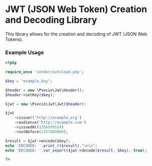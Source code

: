 JWT (JSON Web Token) Creation and Decoding Library
====================

This library allows for the creation and decoding of JWT (JSON Web Tokens).

### Example Usage

```php
<?php

require_once 'vendor/autoload.php';

$key = "example_key";

$header = new \Psecio\Jwt\Header();
$header->setKey($key);

$jwt = new \Psecio\Jwt\Jwt($header);

$jwt
    ->issuer('http://example.org')
    ->audience('http://example.com')
	->issuedAt(1356999524)
	->notBefore(1357000000);

$result = $jwt->encode($key);
echo 'ENCODED: '.print_r($result)."\n\n";
echo 'DECODED: '.var_export($jwt->decode($result, $key), true);

?>
```
